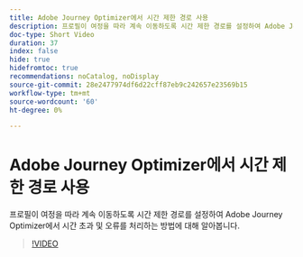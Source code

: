 ```yaml
---
title: Adobe Journey Optimizer에서 시간 제한 경로 사용
description: 프로필이 여정을 따라 계속 이동하도록 시간 제한 경로를 설정하여 Adobe Journey Optimizer에서 시간 초과 및 오류를 처리하는 방법에 대해 알아봅니다.
doc-type: Short Video
duration: 37
index: false
hide: true
hidefromtoc: true
recommendations: noCatalog, noDisplay
source-git-commit: 28e2477974df6d22cff87eb9c242657e23569b15
workflow-type: tm+mt
source-wordcount: '60'
ht-degree: 0%

---
```



# Adobe Journey Optimizer에서 시간 제한 경로 사용

프로필이 여정을 따라 계속 이동하도록 시간 제한 경로를 설정하여 Adobe Journey Optimizer에서 시간 초과 및 오류를 처리하는 방법에 대해 알아봅니다.

<!-- 62_S522_3442522_36_using-timeout-paths-in-adobe-journey-optimizer -->
>[!VIDEO](https://video.tv.adobe.com/v/3460479/?learn=on&enablevpops=true&captions=kor)
